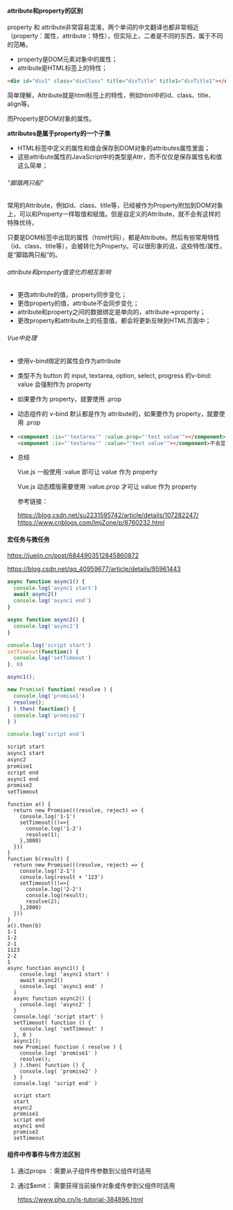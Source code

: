 #### attribute和property的区别

property 和 attribute非常容易混淆，两个单词的中文翻译也都非常相近（property：属性，attribute：特性），但实际上，二者是不同的东西，属于不同的范畴。

- property是DOM元素对象中的属性；
- attribute是HTML标签上的特性；

```html
<div id="div1" class="divClass" title="divTitle" title1="divTitle1"></div>
```

简单理解，Attribute就是html标签上的特性，例如html中的id、class、title、align等。

而Property是DOM对象的属性。

**attributes是属于property的一个子集**

- HTML标签中定义的属性和值会保存到DOM对象的attributes属性里面；
- 这些attribute属性的JavaScript中的类型是Attr，而不仅仅是保存属性名和值这么简单；

###### “脚踏两只船”

常用的Attribute，例如id、class、title等，已经被作为Property附加到DOM对象上，可以和Property一样取值和赋值。但是自定义的Attribute，就不会有这样的特殊优待，

只要是DOM标签中出现的属性（html代码），都是Attribute。然后有些常用特性（id、class、title等），会被转化为Property。可以很形象的说，这些特性/属性，是“脚踏两只船”的。

###### attribute和property值变化的相互影响

- 更改attribute的值，property同步变化；
- 更改property的值，attribute不会同步变化；
- attribute和property之间的数据绑定是单向的，attribute->property；
- 更改property和attribute上的任意值，都会将更新反映到HTML页面中；

###### Vue中处理

- 使用v-bind绑定的属性会作为attribute

- 类型不为 button 的 input, textarea, option, select, progress 的v-bind: value 会强制作为 property

- 如果要作为 property，就要使用 .prop

- 动态组件的 v-bind 默认都是作为 attribute的，如果要作为 property，就要使用 .prop

- ```html
  <component :is="'textarea'" :value.prop="'test value'"></component>会显示
  <component :is="'textarea'" :value="'test value'"></component>不会显示
  ```
- 总结

  Vue.js 一般使用 :value 即可让 value 作为 property

  Vue.js 动态模版需要使用 :value.prop 才可让 value 作为 property

  参考链接：

  https://blog.csdn.net/su2231595742/article/details/107282247/
  https://www.cnblogs.com/lmjZone/p/8760232.html


#### 宏任务与微任务

<https://juejin.cn/post/6844903512845860872>

<https://blog.csdn.net/qq_40959677/article/details/95961443>

```javascript
async function async1() {
  console.log('async1 start')
  await async2()
  console.log('async1 end')
}

async function async2() {
  console.log('async2')
}

console.log('script start')
setTimeout(function() {
  console.log('setTimeout')
}, 0)

async1();

new Promise( function( resolve ) {
  console.log('promise1')
  resolve();
} ).then( function() {
  console.log('promise2')
} )

console.log('script end')

script start
async1 start
async2
promise1
script end
async1 end
promise2
setTimeout
```

```
function a() {
  return new Promise(((resolve, reject) => {
    console.log('1-1')
    setTimeout(()=>{
      console.log('1-2')
      resolve(1);
    },3000)
  }))
}
function b(result) {
  return new Promise(((resolve, reject) => {
    console.log('2-1')
    console.log(result + '123')
    setTimeout(()=>{
      console.log('2-2')
      console.log(result);
      resolve(2);
    },2000)
  }))
}
a().then(b)
1-1
1-2
2-1
1123
2-2
1
async function async1() {
    console.log( 'async1 start' )
    await async2()
    console.log( 'async1 end' )
  }
  async function async2() {
    console.log( 'async2' )
  }
  console.log( 'script start' )
  setTimeout( function () {
    console.log( 'setTimeout' )
  }, 0 )
  async1();
  new Promise( function ( resolve ) {
    console.log( 'promise1' )
    resolve();
  } ).then( function () {
    console.log( 'promise2' )
  } )
  console.log( 'script end' )
  
  script start
  start
  async2
  promise1
  script end
  async1 end
  promise2
  setTimeout
```

#### 组件中传事件与传方法区别

1. 通过props ：需要从子组件传参数到父组件时适用

2. 通过$emit： 需要获得当前操作对象或传参到父组件时适用

   <https://www.php.cn/js-tutorial-384896.html>

